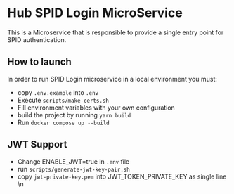 # Hub SPID Login MicroService
This is a Microservice that is responsible to provide a single entry point for SPID authentication.

## How to launch
In order to run SPID Login microservice in a local environment you must:
- copy `.env.example` into `.env`
- Execute `scripts/make-certs.sh`
- Fill environment variables with your own configuration
- build the project by running `yarn build`
- Run `docker compose up --build` 

## JWT Support

- Change ENABLE_JWT=true in `.env` file
- run `scripts/generate-jwt-key-pair.sh`
- copy `jwt-private-key.pem` into JWT_TOKEN_PRIVATE_KEY as single line \n
